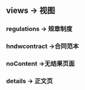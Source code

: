 ## views -> 视图
### regulations -> 规章制度
### hndwcontract ->合同范本
### noContent ->无结果页面
### details -> 正文页